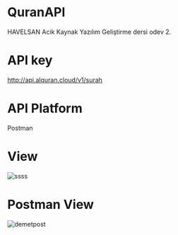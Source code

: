# QuranAPI

HAVELSAN Acik Kaynak Yazılım Geliştirme dersi odev 2.
# API key
http://api.alquran.cloud/v1/surah
# API Platform
Postman
# View
![ssss](https://user-images.githubusercontent.com/77542723/196265888-2863d6ec-c831-4c51-b0a1-7a9d685ead8b.jpg)
# Postman View

![demetpost](https://user-images.githubusercontent.com/77542723/196380265-2c11799b-defc-4808-973d-502d7158da3e.png)
